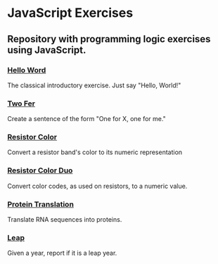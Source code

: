 # JavaScript Exercises

## Repository with programming logic exercises using JavaScript.

### [Hello Word](https://github.com/thaylorz/javascript-exercises/tree/main/hello-world)

The classical introductory exercise. Just say "Hello, World!"

### [Two Fer](https://github.com/thaylorz/javascript-exercises/tree/main/two-fer)

Create a sentence of the form "One for X, one for me."

### [Resistor Color](https://github.com/thaylorz/javascript-exercises/tree/main/resistor-color)

Convert a resistor band's color to its numeric representation

### [Resistor Color Duo](https://github.com/thaylorz/javascript-exercises/tree/main/resistor-color-duo)

Convert color codes, as used on resistors, to a numeric value.

### [Protein Translation](https://github.com/thaylorz/javascript-exercises/tree/main/protein-translation)

Translate RNA sequences into proteins.

### [Leap](https://github.com/thaylorz/javascript-exercises/tree/main/leap)

Given a year, report if it is a leap year.
